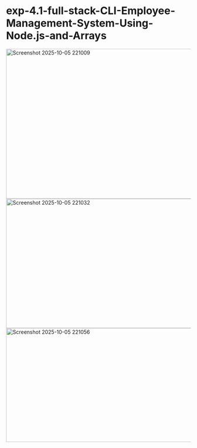 # exp-4.1-full-stack-CLI-Employee-Management-System-Using-Node.js-and-Arrays
<img width="702" height="409" alt="Screenshot 2025-10-05 221009" src="https://github.com/user-attachments/assets/98ec2948-03e1-418d-8204-5d6af2634c49" />
<img width="789" height="353" alt="Screenshot 2025-10-05 221032" src="https://github.com/user-attachments/assets/f7c28f7f-671d-4a28-95fb-ea4218a77616" />
<img width="765" height="311" alt="Screenshot 2025-10-05 221056" src="https://github.com/user-attachments/assets/60326ee6-1c1d-42fe-bfad-9171eb768acb" />
